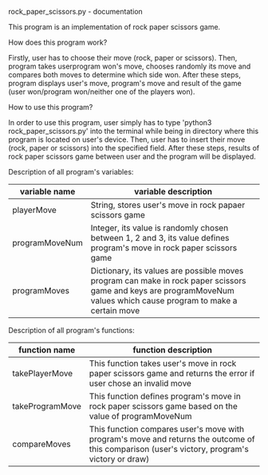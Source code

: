 rock_paper_scissors.py - documentation

This program is an implementation of rock paper scissors game.

How does this program work?

Firstly, user has to choose their move (rock, paper or scissors). Then, program takes userprogram won's move, chooses randomly its move and compares both moves to determine which side won. After these steps, program displays user's move, program's move and result of the game (user won/program won/neither one of the players won).

How to use this program?

In order to use this program, user simply has to type 'python3 rock_paper_scissors.py' into the terminal while being in directory where this program is located on user's device. Then, user has to insert their move (rock, paper or scissors) into the specified field. After these steps, results of rock paper scissors game between user and the program will be displayed.

Description of all program's variables:

| variable name | variable description |
| ------------- | -------------------- |
| playerMove | String, stores user's move in rock papaer scissors game |
| programMoveNum | Integer, its value is randomly chosen between 1, 2 and 3, its value defines program's move in rock paper scissors game |
| programMoves | Dictionary, its values are possible moves program can make in rock paper scissors game and keys are programMoveNum values which cause program to make a certain move |

Description of all program's functions:

| function name | function description |
| ------------- | -------------------- |
| takePlayerMove | This function takes user's move in rock paper scissors game and returns the error if user chose an invalid move |
| takeProgramMove | This function defines program's move in rock paper scissors game based on the value of programMoveNum |
| compareMoves | This function compares user's move with program's move and returns the outcome of this comparison (user's victory, program's victory or draw) |